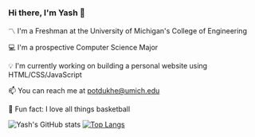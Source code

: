 ### Hi there, I'm Yash 👋

〽️ I'm a Freshman at the University of Michigan's College of Engineering

💻 I'm a prospective Computer Science Major

💡 I'm currently working on building a personal website using HTML/CSS/JavaScript

📫 You can reach me at potdukhe@umich.edu

🏀 Fun fact: I love all things basketball

![Yash's GitHub stats](https://github-readme-stats.vercel.app/api?username=yashpotdukhe&show_icons=true&theme=dracula)
[![Top Langs](https://github-readme-stats.vercel.app/api/top-langs/?username=yashpotdukhe)](https://github.com/yashpotdukhe/github-readme-stats)
<!--
**YashPotdukhe/yashpotdukhe** is a ✨ _special_ ✨ repository because its `README.md` (this file) appears on your GitHub profile.

Here are some ideas to get you started:

- 🔭 I’m currently working on ...
- 🌱 I’m currently learning ...
- 👯 I’m looking to collaborate on ...
- 🤔 I’m looking for help with ...
- 💬 Ask me about ...
- 
- 😄 Pronouns: ...
- 
-->
